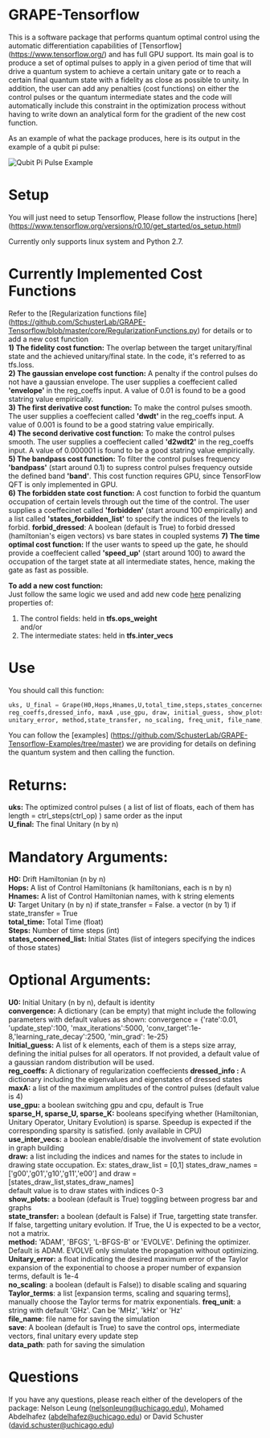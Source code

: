 # GRAPE-Tensorflow
This is a software package that performs quantum optimal control using the automatic differentiation capabilities of [Tensorflow] (https://www.tensorflow.org/) and has full GPU support. Its main goal is to produce a set of optimal pulses to apply in a given period of time that will drive a quantum system to achieve a certain unitary gate or to reach a certain final quantum state with a fidelity as close as possible to unity. In addition, the user can add any penalties (cost functions) on either the control pulses or the quantum intermediate states and the code will automatically include this constraint in the optimization process without having to write down an analytical form for the gradient of the new cost function.    

As an example of what the package produces, here is its output in the example of a qubit pi pulse:  


![Qubit Pi Pulse Example](http://i.imgur.com/fIGFgno.png)

# Setup  
You will just need to setup Tensorflow, Please follow the instructions [here] (https://www.tensorflow.org/versions/r0.10/get_started/os_setup.html)  

Currently only supports linux system and Python 2.7.

# Currently Implemented Cost Functions  
Refer to the [Regularization functions file] (https://github.com/SchusterLab/GRAPE-Tensorflow/blob/master/core/RegularizationFunctions.py) for details or to add a new cost function  
 **1) The fidelity cost function:** The overlap between the target unitary/final state and the achieved unitary/final state. In the code, it's referred to as tfs.loss.  
 **2) The gaussian envelope cost function:** A penalty if the control pulses do not have a gaussian envelope. The user supplies a coeffecient called **'envelope'** in the reg_coeffs input. A value of 0.01 is found to be a good statring value empirically.    
 **3) The first derivative cost function:** To make the control pulses smooth. The user supplies a coeffecient called **'dwdt'** in the reg_coeffs input. A value of 0.001 is found to be a good statring value empirically.  
 **4) The second derivative cost function:** To make the control pulses smooth. The user supplies a coeffecient called **'d2wdt2'** in the reg_coeffs input. A value of 0.000001 is found to be a good statring value empirically.  
 **5) The bandpass cost function:** To filter the control pulses frequency **'bandpass'** (start around 0.1) to supress control pulses frequency outside the defined band **'band'**. This cost function requires GPU, since TensorFlow QFT is only implemented in GPU.  
 **6) The forbidden state cost function:** A cost function to forbid the quantum occupation of certain levels through out the time of the control. The user supplies a coeffecinet called **'forbidden'** (start around 100 empirically) and a list called **'states_forbidden_list'** to specify the indices of the levels to forbid.  **forbid_dressed**: A boolean (default is True) to forbid dressed (hamiltonian's eigen vectors) vs bare states in coupled systems 
 **7) The time optimal cost function:** If the user wants to speed up the gate, he should provide a coeffecient called **'speed_up'** (start around 100) to award the occupation of the target state at all intermediate states, hence, making the gate as fast as possible.   


 **To add a new cost function:**  
Just follow the same logic we used and add new code [here](https://github.com/SchusterLab/GRAPE-Tensorflow/blob/master/core/RegularizationFunctions.py) penalizing properties of:  
1) The control fields: held in **tfs.ops_weight**  
and/or  
2) The intermediate states: held in **tfs.inter_vecs**    
 

# Use   
 You should call this function:  
```python
uks, U_final = Grape(H0,Hops,Hnames,U,total_time,steps,states_concerned_list,convergence, U0, 
reg_coeffs,dressed_info, maxA ,use_gpu, draw, initial_guess, show_plots, H_time_scales, 
unitary_error, method,state_transfer, no_scaling, freq_unit, file_name, save, data_path) 
```
 
 You can follow the [examples] (https://github.com/SchusterLab/GRAPE-Tensorflow-Examples/tree/master) we are providing for details on defining the quantum system and then calling the function.   
 
# Returns:  
 **uks:** The optimized control pulses  ( a list of list of floats, each of them has length  = ctrl_steps(ctrl_op) ) same order as the input  
 **U_final:** The final Unitary (n by n)  
 
# Mandatory Arguments:  
 **H0:** Drift Hamiltonian (n by n)   
 **Hops:** A list of Control Hamiltonians  (k hamiltonians, each is n by n)  
 **Hnames:** A list of Control Hamiltonian names, with k string elements  
 **U:** Target Unitary (n by n)  if state_transfer = False. a vector (n by 1) if state_transfer = True  
 **total_time:** Total Time (float)  
 **Steps:** Number of time steps (int)  
 **states_concerned_list:** Initial States (list of integers specifying the indices of those states)  
 
# Optional Arguments:  
 **U0:** Initial Unitary (n by n), default is identity  
 **convergence:** A dictionary (can be empty) that might include the following parameters with default values as shown:
                convergence = {'rate':0.01, 'update_step':100, 'max_iterations':5000,
                'conv_target':1e-8,'learning_rate_decay':2500, 'min_grad': 1e-25}   
 **Initial_guess:** A list of k elements, each of them is a steps size array, defining the initial pulses for all operators. If not provided, a default value of a gaussian random distribution will be used.  
 **reg_coeffs:** A dictionary of regularization coeffecients
 **dressed_info :** A dictionary including the eigenvalues and eigenstates of dressed states
 **maxA:** a list of the maximum amplitudes of the control pulses (default value is 4)   
 **use_gpu:** a boolean switching gpu and cpu, default is True   
 **sparse_H, sparse_U, sparse_K:** booleans specifying whether (Hamiltonian, Unitary Operator, Unitary Evolution) is sparse. Speedup is expected if the corresponding sparsity is satisfied. (only available in CPU)  
 **use_inter_vecs:** a boolean enable/disable the involvement of state evolution in graph building  
 **draw:** a list including the indices and names for the states to include in drawing state occupation. Ex: states_draw_list = [0,1]
 states_draw_names = ['g00','g01','g10','g11','e00'] and  draw = [states_draw_list,states_draw_names]  
 default value is to draw states with indices 0-3  
 **show_plots:** a boolean (default is True) toggling between progress bar and graphs    
 **state_transfer:** a boolean (default is False) if True, targetting state transfer. If false, targetting unitary evolution. If True, the U is expected to be a vector, not a matrix.    
 **method:** 'ADAM', 'BFGS', 'L-BFGS-B' or 'EVOLVE'. Defining the optimizer. Default is ADAM. EVOLVE only simulate the propagation without optimizing. 
 **Unitary_error:** a float indicating the desired maximum error of the Taylor expansion of the exponential to choose a proper number of expansion terms, default is 1e-4  
 **no_scaling**:  a boolean (default is False)) to disable scaling and squaring  
 **Taylor_terms**: a list [expansion terms, scaling and squaring terms], manually choose the Taylor terms for matrix exponentials.
 **freq_unit**: a string with default 'GHz'. Can be 'MHz', 'kHz' or 'Hz'  
 **file_name**: file name for saving the simulation  
 **save**: A boolean (default is True) to save the control ops, intermediate vectors, final unitary every update step  
 **data_path**: path for saving the simulation  

# Questions
If you have any questions, please reach either of the developers of the package: Nelson Leung (nelsonleung@uchicago.edu), Mohamed Abdelhafez (abdelhafez@uchicago.edu) or David Schuster (david.schuster@uchicago.edu)
